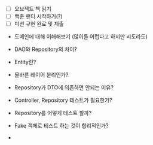 - [ ] 오브젝트 책 읽기
- [ ] 백준 랜디 시작하기(?)
- [ ] 미션 구현 완료 및 제출

- 도메인에 대해 이해해보기 (많이들 어렵다고 하지만 시도라도)

- DAO와 Repository의 차이?
- Entity란?
- 올바른 레이어 분리인가?
- Repository가 DTO에 의존하면 안되는 이유?
- Controller, Repository 테스트가 필요한가?
- Repository를 어떻게 테스트 할까?
- Fake 객체로 테스트 하는 것이 합리적인가?
- 